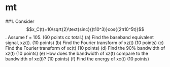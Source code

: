 # mt

##1.
Consider $$x_C(t)=10\sqrt{2}\text{sinc}{(t10^3)}cos{(2π10^5t)}$$. Assume f = 105. (60 points cc
total.)
(a) Find the baseband equivalent signal, xz(t). (10 points)
(b) Find the Fourier transform of xz(t) (10 points)
(c) Find the Fourier transform of xc(t) (10 points)
(d) Find the 90% bandwidth of xz(t) (10 points)
(e) How does the bandwidth of xz(t) compare to the bandwidth of xc(t)? (10 points)
(f) Find the energy of xc(t) (10 points)
